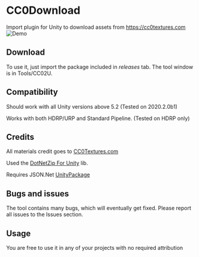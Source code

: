 # CC0Download
 Import plugin for Unity to download assets from https://cc0textures.com
![Demo](demo.gif)

## Download
To use it, just import the package included in *releases* tab. The tool window is in Tools/CC02U.

## Compatibility
Should work with all Unity versions above 5.2 (Tested on 2020.2.0b1)

Works with both HDRP/URP and Standard Pipeline. (Tested on HDRP only)

## Credits
All materials credit goes to [CC0Textures.com](https://cc0textures.com)

Used the [DotNetZip For Unity](https://github.com/r2d2rigo/dotnetzip-for-unity) lib.

Requires JSON.Net [UnityPackage](https://github.com/jilleJr/Newtonsoft.Json-for-Unity)

## Bugs and issues
The tool contains many bugs, which will eventually get fixed. Please report all issues to the Issues section.

## Usage
You are free to use it in any of your projects with no required attribution
